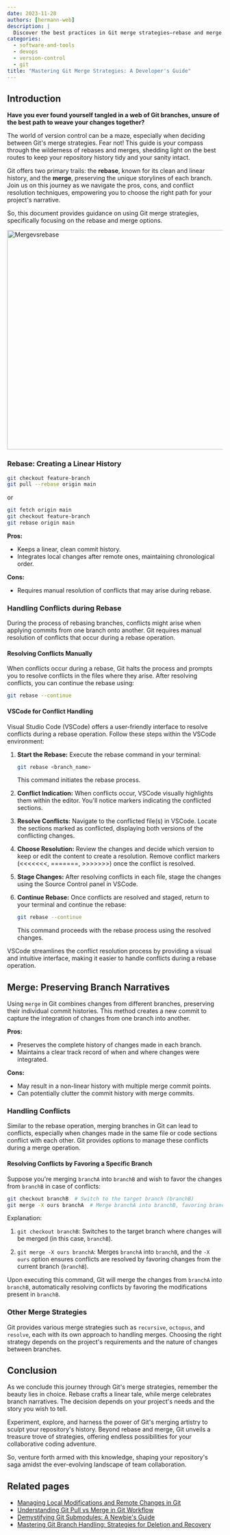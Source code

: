 ```yaml
---
date: 2023-11-28
authors: [hermann-web]
description: |
  Discover the best practices in Git merge strategies—rebase and merge. Navigate the maze of version control to maintain a pristine repository history, perfect for developers entering collaborative coding environments.
categories:
  - software-and-tools
  - devops
  - version-control
  - git
title: "Mastering Git Merge Strategies: A Developer's Guide"
---
```



## Introduction

__Have you ever found yourself tangled in a web of Git branches, unsure of the best path to weave your changes together?__

The world of version control can be a maze, especially when deciding between Git's merge strategies. Fear not! This guide is your compass through the wilderness of rebases and merges, shedding light on the best routes to keep your repository history tidy and your sanity intact.

Git offers two primary trails: the __rebase__, known for its clean and linear history, and the __merge__, preserving the unique storylines of each branch. Join us on this journey as we navigate the pros, cons, and conflict resolution techniques, empowering you to choose the right path for your project's narrative.

So, this document provides guidance on using Git merge strategies, specifically focusing on the rebase and merge options.

<a title="Renatasds, CC BY-SA 4.0 &lt;https://creativecommons.org/licenses/by-sa/4.0&gt;, via Wikimedia Commons" href="https://commons.wikimedia.org/wiki/File:Mergevsrebase.png"><img width="512" alt="Mergevsrebase" src="https://upload.wikimedia.org/wikipedia/commons/f/fe/Mergevsrebase.png"></a>


<!-- more -->

### Rebase: Creating a Linear History

```bash
git checkout feature-branch
git pull --rebase origin main
```
or
```bash
git fetch origin main 
git checkout feature-branch
git rebase origin main 
```

**Pros:**

- Keeps a linear, clean commit history.
- Integrates local changes after remote ones, maintaining chronological order.

**Cons:**

- Requires manual resolution of conflicts that may arise during rebase.

### Handling Conflicts during Rebase

During the process of rebasing branches, conflicts might arise when applying commits from one branch onto another. Git requires manual resolution of conflicts that occur during a rebase operation.

#### Resolving Conflicts Manually

When conflicts occur during a rebase, Git halts the process and prompts you to resolve conflicts in the files where they arise. After resolving conflicts, you can continue the rebase using:

```bash
git rebase --continue
```

#### VSCode for Conflict Handling

Visual Studio Code (VSCode) offers a user-friendly interface to resolve conflicts during a rebase operation. Follow these steps within the VSCode environment:

1. **Start the Rebase:** Execute the rebase command in your terminal:
   ```bash
   git rebase <branch_name>
   ```
   This command initiates the rebase process.

2. **Conflict Indication:** When conflicts occur, VSCode visually highlights them within the editor. You'll notice markers indicating the conflicted sections.

3. **Resolve Conflicts:** Navigate to the conflicted file(s) in VSCode. Locate the sections marked as conflicted, displaying both versions of the conflicting changes. 

4. **Choose Resolution:** Review the changes and decide which version to keep or edit the content to create a resolution. Remove conflict markers (<<<<<<<, =======, >>>>>>>) once the conflict is resolved.

5. **Stage Changes:** After resolving conflicts in each file, stage the changes using the Source Control panel in VSCode.

6. **Continue Rebase:** Once conflicts are resolved and staged, return to your terminal and continue the rebase:
   ```bash
   git rebase --continue
   ```
   This command proceeds with the rebase process using the resolved changes.

VSCode streamlines the conflict resolution process by providing a visual and intuitive interface, making it easier to handle conflicts during a rebase operation.


## Merge: Preserving Branch Narratives

Using `merge` in Git combines changes from different branches, preserving their individual commit histories. This method creates a new commit to capture the integration of changes from one branch into another. 

**Pros:**

- Preserves the complete history of changes made in each branch.
- Maintains a clear track record of when and where changes were integrated.

**Cons:**

- May result in a non-linear history with multiple merge commit points.
- Can potentially clutter the commit history with merge commits.

### Handling Conflicts

Similar to the rebase operation, merging branches in Git can lead to conflicts, especially when changes made in the same file or code sections conflict with each other. Git provides options to manage these conflicts during a merge operation.

#### Resolving Conflicts by Favoring a Specific Branch

Suppose you're merging `branchA` into `branchB` and wish to favor the changes from `branchB` in case of conflicts:

```bash
git checkout branchB  # Switch to the target branch (branchB)
git merge -X ours branchA  # Merge branchA into branchB, favoring branchB changes in conflicts
```

Explanation:

1. `git checkout branchB`: Switches to the target branch where changes will be merged (in this case, `branchB`).

2. `git merge -X ours branchA`: Merges `branchA` into `branchB`, and the `-X ours` option ensures conflicts are resolved by favoring changes from the current branch (`branchB`).

Upon executing this command, Git will merge the changes from `branchA` into `branchB`, automatically resolving conflicts by favoring the modifications present in `branchB`.

### Other Merge Strategies

Git provides various merge strategies such as `recursive`, `octopus`, and `resolve`, each with its own approach to handling merges. Choosing the right strategy depends on the project's requirements and the nature of changes between branches.

## Conclusion
As we conclude this journey through Git's merge strategies, remember the beauty lies in choice. Rebase crafts a linear tale, while merge celebrates branch narratives. The decision depends on your project's needs and the story you wish to tell.

Experiment, explore, and harness the power of Git's merging artistry to sculpt your repository's history. Beyond rebase and merge, Git unveils a treasure trove of strategies, offering endless possibilities for your collaborative coding adventure.

So, venture forth armed with this knowledge, shaping your repository's saga amidst the ever-evolving landscape of team collaboration.

## Related pages

- [Managing Local Modifications and Remote Changes in Git](./pull-changes-with-conflicts.md)
- [Understanding Git Pull vs Merge in Git Workflow](./git-pull-vs-git-merge-equivalence.md)
- [Demystifying Git Submodules: A Newbie's Guide](./git-submodules.md)
- [Mastering Git Branch Handling: Strategies for Deletion and Recovery](./handling-branch-deletion.md)

